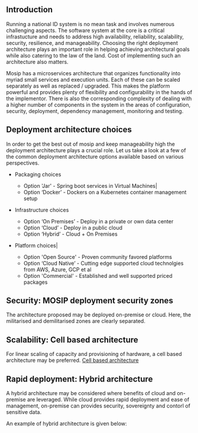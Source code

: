 ## Introduction

Running a national ID system is no mean task and involves numerous challenging aspects. The software system at the core is a critical infrastucture and needs to address high availability, reliability, scalability, security, resilience, and manageability. Choosing the right deployment architecture plays an important role  in helping achieving architectural goals while also catering to the law of the land. Cost of implementing such an architecture also matters.

Mosip has a microservices architecture that organizes functionality into myriad small services and execution units. Each of these can be scaled separately as well as replaced / upgraded. This makes the platform powerful and provides plenty of flexibility  and configurability in the hands of the implementor. There is also the corresponding complexity of dealing with a higher number of components in the system in the areas of configuration, security, deployment, dependency management, monitoring and testing.

## Deployment architecture choices

In order to get the best out of mosip and keep manageability high the deployment architecture plays a crucial role. Let us take a look at a few of the common deployment architecture options available based on various perspectives.

* Packaging choices
  * Option 'Jar' - Spring boot services in Virtual Machines|
  * Option ‘Docker’ - Dockers on a Kubernetes container management setup

* Infrastructure choices
  * Option ‘On Premises’ - Deploy in a private or own data center
  * Option ‘Cloud’ - Deploy in a public cloud
  * Option ‘Hybrid’ - Cloud + On Premises

* Platform choices|
  * Option 'Open Source' - Proven community favored platforms
  * Option ‘Cloud Native’ - Cutting edge supported cloud technolgies from AWS, Azure, GCP et al
  * Option 'Commercial' - Established and well supported priced packages


## Security: MOSIP deployment security zones

The architecture proposed may be deployed on-premise or cloud.  Here, the militarised and demilitarised zones are clearly separated.
[](mosip_deployment_architecture.png)


## Scalability: Cell based architecture
For linear scaling of capacity and provisioning of hardware, a cell based architecture may be preferred.
[Cell based architecture](https://docs.mosip.io/platform/build-and-deploy/cell-based-deployment-architecture)

## Rapid deployment: Hybrid architecture
A hybrid architecture may be considered where benefits of cloud and on-premise are leveraged. While cloud provides rapid deployment and ease of  management, on-premise can provides security, sovereignty and contorl of sensitive data.

An example of hybrid architecture is given below:
[](hybrid_architecture.png)

